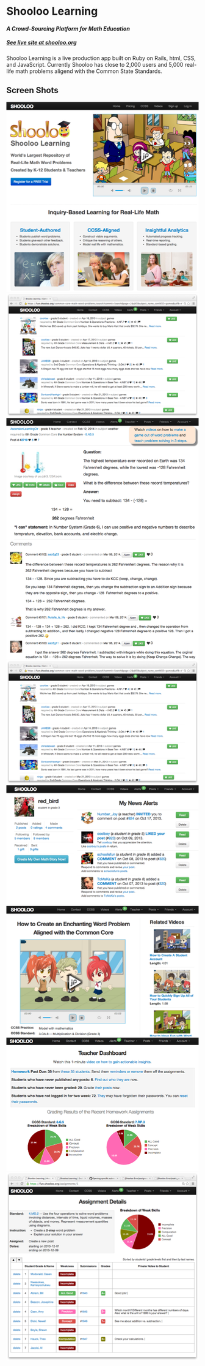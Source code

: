 <html>
<head>
  <meta charset="utf-8">
  <link href="/app/assets/stylesheets/application.css" rel="stylesheet">
  <link href="/app/assets/stylesheets/custom.css.scss" rel="stylesheet">
</head>
<body>
  <h1>Shooloo Learning</h1>
  <h4><i>A Crowd-Sourcing Platform for Math Education</i></h4>
  <h5><a href="https://fun.shooloo.org">See live site at shooloo.org</a> </h5>
  <p> Shooloo Learning is a live production app built on Ruby on Rails, html, CSS, and JavaScript. Currently Shooloo has close to 2,000 users and 5,000 real-life math problems aligend with the Common State Standards.</p>
  <h2>Screen Shots</h2>
  <img src="app/assets/images/shooloo_home.png">
  <img src="app/assets/images/problem_index.png">
  <img src="app/assets/images/problem.png">
  <img src="app/assets/images/problem_index.png">
  <img src="app/assets/images/alert.png">
  <img src="app/assets/images/video.png">
  <img src="app/assets/images/dashboard.png">
  <img src="app/assets/images/assignment.png">
</body>
</html>